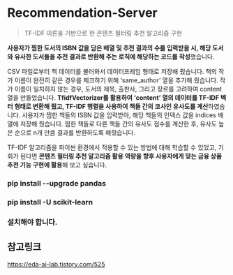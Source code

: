 # Recommendation-Server
> TF-IDF 이론을 기반으로 한 콘텐츠 필터링 추천 알고리즘 구현

**사용자가 찜한 도서의 ISBN 값을 담은 배열 및 추천 결과의 수를 입력받을 시, 해당 도서와 유사한 도서들을 추천 결과로 반환해 주는 로직에 해당하는 코드를 작성**했습니다.

CSV 파일로부터 책 데이터를 불러와서 데이터프레임 형태로 저장해 줬습니다. 책의 작가 이름이 완전히 같은 경우를 체크하기 위해 ‘same_author’ 열을 추가해 줬습니다. 작가 이름이 일치하지 않는 경우, 도서의 제목, 출판사, 그리고 장르를 고려하여 content 열을 만들었습니다. **TfidfVectorizer를 활용하여 ‘content’ 열의 데이터를 TF-IDF 벡터 형태로 변환해 줬고, TF-IDF 행렬을 사용하여 책들 간의 코사인 유사도를 계산**하였습니다. 사용자가 찜한 책들의 ISBN 값을 입력받아, 해당 책들의 인덱스 값을 indices 배열에 저장해 줬습니다. 찜한 책들로 다른 책들 간의 유사도 점수를 계산한 후, 유사도 높은 순으로 n개 만큼 결과를 반환하도록 해줬습니다.

TF-IDF 알고리즘을 파이썬 환경에서 적용할 수 있는 방법에 대해 학습할 수 있었고, 기회가 된다면 **콘텐츠 필터링 추천 알고리즘 활용 역량을 향후 사용자에게 맞는 금융 상품 추천 기능 구현에 활용**해 보고 싶습니다.

### pip install --upgrade pandas
### pip install -U scikit-learn
### 설치해야 합니다.

## 참고링크
https://eda-ai-lab.tistory.com/525
